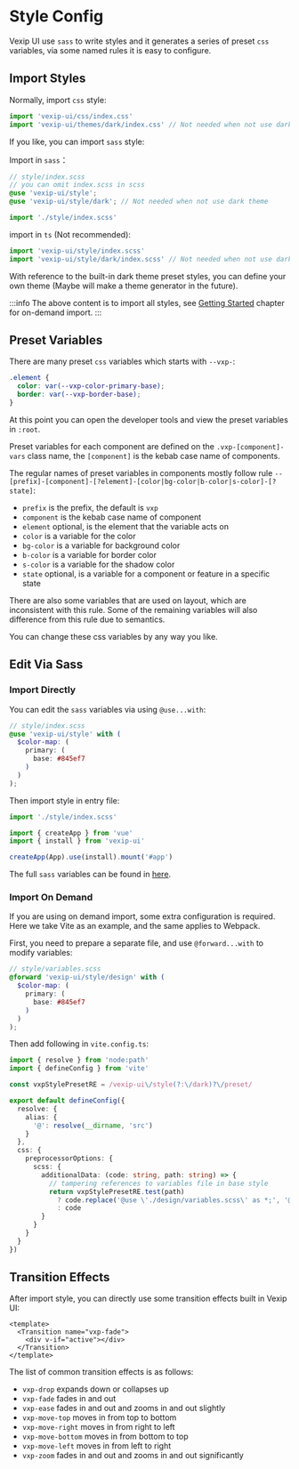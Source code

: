 # Style Config

Vexip UI use `sass` to write styles and it generates a series of preset `css` variables, via some named rules it is easy to configure.

## Import Styles

Normally, import `css` style:

```ts
import 'vexip-ui/css/index.css'
import 'vexip-ui/themes/dark/index.css' // Not needed when not use dark theme
```

If you like, you can import `sass` style:

Import in `sass`：

```scss
// style/index.scss
// you can omit index.scss in scss
@use 'vexip-ui/style';
@use 'vexip-ui/style/dark'; // Not needed when not use dark theme
```

```ts
import './style/index.scss'
```

import in `ts` (Not recommended):

```ts
import 'vexip-ui/style/index.scss'
import 'vexip-ui/style/dark/index.scss' // Not needed when not use dark theme
```

With reference to the built-in dark theme preset styles, you can define your own theme (Maybe will make a theme generator in the future).

:::info
The above content is to import all styles, see [Getting Started](./getting-started) chapter for on-demand import.
:::

## Preset Variables

There are many preset `css` variables which starts with `--vxp-`:

```css
.element {
  color: var(--vxp-color-primary-base);
  border: var(--vxp-border-base);
}
```

At this point you can open the developer tools and view the preset variables in `:root`.

Preset variables for each component are defined on the `.vxp-[component]-vars` class name, the `[component]` is the kebab case name of components.

The regular names of preset variables in components mostly follow rule `--[prefix]-[component]-[?element]-[color|bg-color|b-color|s-color]-[?state]`:

- `prefix` is the prefix, the default is `vxp`
- `component` is the kebab case name of component
- `element` optional, is the element that the variable acts on
- `color` is a variable for the color
- `bg-color` is a variable for background color
- `b-color` is a variable for border color
- `s-color` is a variable for the shadow color
- `state` optional, is a variable for a component or feature in a specific state

There are also some variables that are used on layout, which are inconsistent with this rule. Some of the remaining variables will also difference from this rule due to semantics.

You can change these css variables by any way you like.

## Edit Via Sass

### Import Directly

You can edit the `sass` variables via using `@use...with`:

```scss
// style/index.scss
@use 'vexip-ui/style' with (
  $color-map: (
    primary: (
      base: #845ef7
    )
  )
);
```

Then import style in entry file:

```ts
import './style/index.scss'

import { createApp } from 'vue'
import { install } from 'vexip-ui'

createApp(App).use(install).mount('#app')
```

The full `sass` variables can be found in [here](https://github.com/vexip-ui/vexip-ui/blob/main/style/design/variables.scss).

### Import On Demand

If you are using on demand import, some extra configuration is required. Here we take Vite as an example, and the same applies to Webpack.

First, you need to prepare a separate file, and use `@forward...with` to modify variables:

```scss
// style/variables.scss
@forward 'vexip-ui/style/design' with (
  $color-map: (
    primary: (
      base: #845ef7
    )
  )
);
```

Then add following in `vite.config.ts`:

```ts
import { resolve } from 'node:path'
import { defineConfig } from 'vite'

const vxpStylePresetRE = /vexip-ui\/style(?:\/dark)?\/preset/

export default defineConfig({
  resolve: {
    alias: {
      '@': resolve(__dirname, 'src')
    }
  },
  css: {
    preprocessorOptions: {
      scss: {
        additionalData: (code: string, path: string) => {
          // tampering references to variables file in base style
          return vxpStylePresetRE.test(path)
            ? code.replace('@use \'./design/variables.scss\' as *;', '@use \'@/style/variables.scss\' as *;')
            : code
        }
      }
    }
  }
})
```

## Transition Effects

After import style, you can directly use some transition effects built in Vexip UI:

```vue
<template>
  <Transition name="vxp-fade">
    <div v-if="active"></div>
  </Transition>
</template>
```

The list of common transition effects is as follows:

- `vxp-drop` expands down or collapses up
- `vxp-fade` fades in and out
- `vxp-ease` fades in and out and zooms in and out slightly
- `vxp-move-top` moves in from top to bottom
- `vxp-move-right` moves in from right to left
- `vxp-move-bottom` moves in from bottom to top
- `vxp-move-left` moves in from left to right
- `vxp-zoom` fades in and out and zooms in and out significantly
